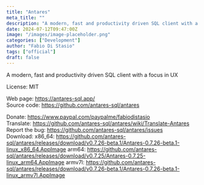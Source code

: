 ```yaml
---
title: "Antares"
meta_title: ""
description: "A modern, fast and productivity driven SQL client with a focus in UX"
date: 2024-07-12T09:47:00Z
image: "/images/image-placeholder.png"
categories: ["Development"]
author: "Fabio Di Stasio"
tags: ["official"]
draft: false
---
```


A modern, fast and productivity driven SQL client with a focus in UX

License: MIT

Web page: https://antares-sql.app/  
Source code: https://github.com/antares-sql/antares

Donate: https://www.paypal.com/paypalme/fabiodistasio  
Translate: https://github.com/antares-sql/antares/wiki/Translate-Antares  
Report the bug: https://github.com/antares-sql/antares/issues  
Download:   x86_64: https://github.com/antares-sql/antares/releases/download/v0.7.26-beta.1/Antares-0.7.26-beta.1-linux_x86_64.AppImage
            arm64:  https://github.com/antares-sql/antares/releases/download/v0.7.25/Antares-0.7.25-linux_arm64.AppImage
            armv7l: https://github.com/antares-sql/antares/releases/download/v0.7.26-beta.1/Antares-0.7.26-beta.1-linux_armv7l.AppImage
